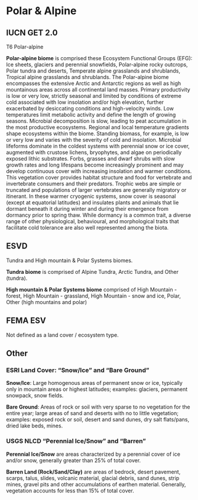 # Polar & Alpine

## IUCN GET 2.0

T6 Polar-alpine

**Polar-alpine biome** is comprised these Ecosystem Functional Groups (EFG): Ice sheets, glaciers and perennial snowfields, Polar-alpine rocky outcrops, Polar tundra and deserts, Temperate alpine grasslands and shrublands, Tropical alpine grasslands and shrublands. The Polar-alpine biome encompasses the extensive Arctic and Antarctic regions as well as high mountainous areas across all continental land masses. Primary productivity is low or very low, strictly seasonal and limited by conditions of extreme cold associated with low insolation and/or high elevation, further exacerbated by desiccating conditions and high-velocity winds. Low temperatures limit metabolic activity and define the length of growing seasons. Microbial decomposition is slow, leading to peat accumulation in the most productive ecosystems. Regional and local temperature gradients shape ecosystems within the biome. Standing biomass, for example, is low or very low and varies with the severity of cold and insolation. Microbial lifeforms dominate in the coldest systems with perennial snow or ice cover, augmented with crustose lichens, bryophytes, and algae on periodically exposed lithic substrates. Forbs, grasses and dwarf shrubs with slow growth rates and long lifespans become increasingly prominent and may develop continuous cover with increasing insolation and warmer conditions. This vegetation cover provides habitat structure and food for vertebrate and invertebrate consumers and their predators. Trophic webs are simple or truncated and populations of larger vertebrates are generally migratory or itinerant. In these warmer cryogenic systems, snow cover is seasonal (except at equatorial latitudes) and insulates plants and animals that lie dormant beneath it during winter and during their emergence from dormancy prior to spring thaw. While dormancy is a common trait, a diverse range of other physiological, behavioural, and morphological traits that facilitate cold tolerance are also well represented among the biota.

## ESVD

Tundra and High mountain & Polar Systems biomes.

**Tundra biome** is comprised of Alpine Tundra, Arctic Tundra, and Other (tundra).

**High mountain & Polar Systems biome** comprised of High Mountain - forest, High Mountain - grassland, High Mountain - snow and ice, Polar, Other (high mountains and polar)

## FEMA ESV

Not defined as a land cover / ecosystem type.

## Other

### ESRI Land Cover: “Snow/Ice” and “Bare Ground”

**Snow/Ice**: Large homogenous areas of permanent snow or ice, typically only in mountain areas or highest latitudes; examples: glaciers, permanent snowpack, snow fields.

**Bare Ground**: Areas of rock or soil with very sparse to no vegetation for the entire year; large areas of sand and deserts with no to little vegetation; examples: exposed rock or soil, desert and sand dunes, dry salt flats/pans, dried lake beds, mines.

### USGS NLCD “Perennial Ice/Snow” and “Barren”

**Perennial Ice/Snow** are areas characterized by a perennial cover of ice and/or snow, generally greater than 25% of total cover.&#x20;

**Barren Land (Rock/Sand/Clay)** are areas of bedrock, desert pavement, scarps, talus, slides, volcanic material, glacial debris, sand dunes, strip mines, gravel pits and other accumulations of earthen material. Generally, vegetation accounts for less than 15% of total cover.&#x20;
